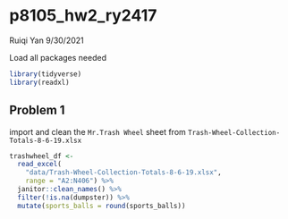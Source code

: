p8105\_hw2\_ry2417
================
Ruiqi Yan
9/30/2021

Load all packages needed

``` r
library(tidyverse)
library(readxl)
```

## Problem 1

import and clean the `Mr.Trash Wheel` sheet from
`Trash-Wheel-Collection-Totals-8-6-19.xlsx`

``` r
trashwheel_df <- 
  read_excel(
    "data/Trash-Wheel-Collection-Totals-8-6-19.xlsx", 
    range = "A2:N406") %>% 
  janitor::clean_names() %>% 
  filter(!is.na(dumpster)) %>% 
  mutate(sports_balls = round(sports_balls))
```
